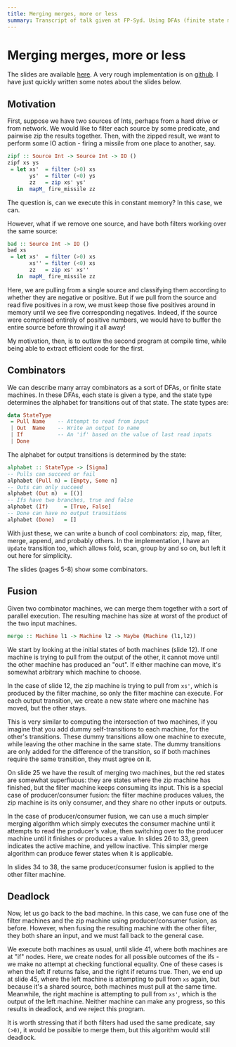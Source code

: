```yaml
---
title: Merging merges, more or less
summary: Transcript of talk given at FP-Syd. Using DFAs (finite state machines) for fusion.
---
```


Merging merges, more or less
=====

The slides are available [here](/talks/2015-02-25-MergingMerges.pdf).
A very rough implementation is on [github](https://github.com/amosr/merges).
I have just quickly written some notes about the slides below.

Motivation
------

First, suppose we have two sources of Ints, perhaps from a hard drive or from network.
We would like to filter each source by some predicate, and pairwise zip the results together.
Then, with the zipped result, we want to perform some IO action - firing a missile from one place to another, say.
```haskell
zipf :: Source Int -> Source Int -> IO ()
zipf xs ys
 = let xs'  = filter (>0) xs
       ys'  = filter (<0) ys
       zz   = zip xs' ys'
   in  mapM_ fire_missile zz
```
The question is, can we execute this in constant memory? In this case, we can.

However, what if we remove one source, and have both filters working over the same source:
```haskell
bad :: Source Int -> IO ()
bad xs
 = let xs'  = filter (>0) xs
       xs'' = filter (<0) xs
       zz   = zip xs' xs''
   in  mapM_ fire_missile zz
```
Here, we are pulling from a single source and classifying them according to whether they are negative or positive.
But if we pull from the source and read five positives in a row, we must keep those five positives around in memory until we see five corresponding negatives.
Indeed, if the source were comprised entirely of positive numbers, we would have to buffer the entire source before throwing it all away!

My motivation, then, is to outlaw the second program at compile time, while being able to extract efficient code for the first.


Combinators
-----

We can describe many array combinators as a sort of DFAs, or finite state machines.
In these DFAs, each state is given a type, and the state type determines the alphabet for transitions out of that state.
The state types are:
```haskell
data StateType
 = Pull Name    -- Attempt to read from input
 | Out  Name    -- Write an output to name
 | If           -- An 'if' based on the value of last read inputs
 | Done
```
The alphabet for output transitions is determined by the state:
```haskell
alphabet :: StateType -> [Sigma]
-- Pulls can succeed or fail
alphabet (Pull n) = [Empty, Some n]
-- Outs can only succeed
alphabet (Out n)  = [()]
-- Ifs have two branches, true and false
alphabet (If)     = [True, False]
-- Done can have no output transitions
alphabet (Done)   = []
```

With just these, we can write a bunch of cool combinators: zip, map, filter, merge, append, and probably others.
In the implementation, I have an `Update` transition too, which allows fold, scan, group by and so on, but left it out here for simplicity.

The slides (pages 5-8) show some combinators.


Fusion
-------

Given two combinator machines, we can merge them together with a sort of parallel execution.
The resulting machine has size at worst of the product of the two input machines.

```haskell
merge :: Machine l1 -> Machine l2 -> Maybe (Machine (l1,l2))
```

We start by looking at the initial states of both machines (slide 12).
If one machine is trying to pull from the output of the other, it cannot move until the other machine has produced an "out".
If either machine can move, it's somewhat arbitrary which machine to choose.

In the case of slide 12, the zip machine is trying to pull from `xs'`, which is produced by the filter machine, so only the filter machine can execute.
For each output transition, we create a new state where one machine has moved, but the other stays.

This is very similar to computing the intersection of two machines, if you imagine that you add dummy self-transitions to each machine, for the other's transitions.
These dummy transitions allow one machine to execute, while leaving the other machine in the same state.
The dummy transitions are only added for the difference of the transition, so if both machines require the same transition, they must agree on it.

On slide 25 we have the result of merging two machines, but the red states are somewhat superfluous: they are states where the zip machine has finished, but the filter machine keeps consuming its input.
This is a special case of producer/consumer fusion: the filter machine produces values, the zip machine is its only consumer, and they share no other inputs or outputs.

In the case of producer/consumer fusion, we can use a much simpler merging algorithm which simply executes the consumer machine until it attempts to read the producer's value, then switching over to the producer machine until it finishes or produces a value.
In slides 26 to 33, green indicates the active machine, and yellow inactive.
This simpler merge algorithm can produce fewer states when it is applicable.

In slides 34 to 38, the same producer/consumer fusion is applied to the other filter machine.

Deadlock
-------
Now, let us go back to the bad machine.
In this case, we can fuse one of the filter machines and the zip machine using producer/consumer fusion, as before.
However, when fusing the resulting machine with the other filter, they both share an input, and we must fall back to the general case.

We execute both machines as usual, until slide 41, where both machines are at "if" nodes.
Here, we create nodes for all possible outcomes of the ifs - we make no attempt at checking functional equality.
One of these cases is when the left if returns false, and the right if returns true.
Then, we end up at slide 45, where the left machine is attempting to pull from `xs` again, but because it's a shared source, both machines must pull at the same time.
Meanwhile, the right machine is attempting to pull from `xs'`, which is the output of the left machine.
Neither machine can make any progress, so this results in deadlock, and we reject this program.

It is worth stressing that if both filters had used the same predicate, say `(>0)`, it would be possible to merge them, but this algorithm would still deadlock.
